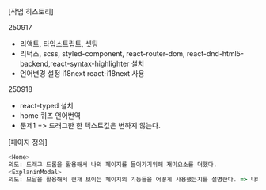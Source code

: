 [작업 히스토리]

250917

- 리액트, 타입스트립트, 셋팅
- 리덕스, scss, styled-component, react-router-dom, react-dnd-html5-backend,react-syntax-highlighter 설치
- 언어변경 설정 i18next react-i18next 사용

250918
 - react-typed 설치
 - home 퀴즈 언어번역
 - 문제1 => 드래그한 한 텍스트값은 변하지 않는다.



[페이지 정의]

```js
<Home>
의도: 드래그 드롭을 활용해서 나의 페이지를 들어가기위해 재미요소를 더했다.
<ExplaninModal>
의도: 모달을 활용해서 현재 보이는 페이지의 기능들을 어떻게 사용했는지를 설명한다. => 나의 기술 스킬을 설명하는것
```


